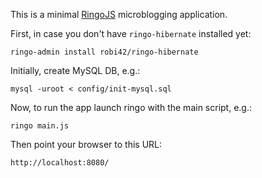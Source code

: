 This is a minimal [RingoJS] microblogging application.

First, in case you don't have `ringo-hibernate` installed yet:

    ringo-admin install robi42/ringo-hibernate

Initially, create MySQL DB, e.g.:

    mysql -uroot < config/init-mysql.sql

Now, to run the app launch ringo with the main script, e.g.:

    ringo main.js

Then point your browser to this URL:

    http://localhost:8080/

  [RingoJS]: http://ringojs.org/
